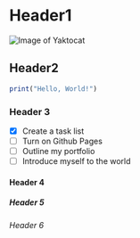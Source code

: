 # Header1
![Image of Yaktocat](https://octodex.github.com/images/yaktocat.png)
## Header2
```R
print("Hello, World!")
```
### Header 3
- [x] Create a task list
- [ ] Turn on Github Pages
- [ ] Outline my portfolio
- [ ] Introduce myself to the world
#### Header 4
##### Header 5
###### Header 6
